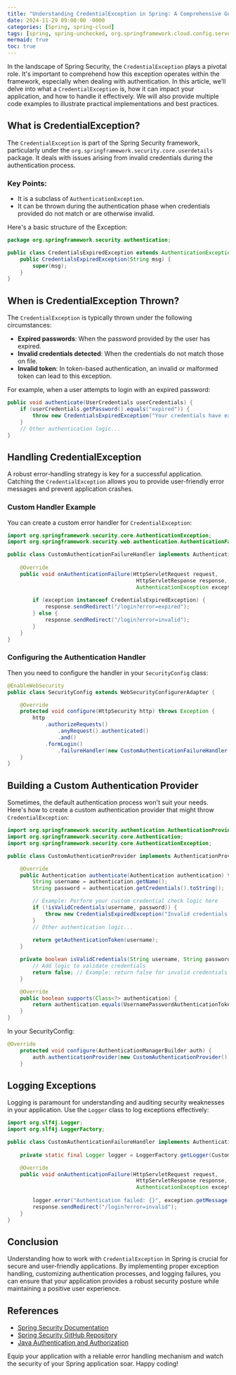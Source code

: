```yaml
---
title: "Understanding CredentialException in Spring: A Comprehensive Guide"
date: 2024-11-29 09:00:00 -0000
categories: [Spring, spring-cloud]
tags: [spring, spring-unchecked, org.springframework.cloud.config.server.support]
mermaid: true
toc: true
---
```



In the landscape of Spring Security, the `CredentialException` plays a pivotal role. It's important to comprehend how this exception operates within the framework, especially when dealing with authentication. In this article, we’ll delve into what a `CredentialException` is, how it can impact your application, and how to handle it effectively. We will also provide multiple code examples to illustrate practical implementations and best practices.

## What is CredentialException?

The `CredentialException` is part of the Spring Security framework, particularly under the `org.springframework.security.core.userdetails` package. It deals with issues arising from invalid credentials during the authentication process. 

### Key Points:
- It is a subclass of `AuthenticationException`.
- It can be thrown during the authentication phase when credentials provided do not match or are otherwise invalid.

Here's a basic structure of the Exception:

```java
package org.springframework.security.authentication;

public class CredentialsExpiredException extends AuthenticationException {
    public CredentialsExpiredException(String msg) {
        super(msg);
    }
}
```

## When is CredentialException Thrown?

The `CredentialException` is typically thrown under the following circumstances:

- **Expired passwords**: When the password provided by the user has expired.
- **Invalid credentials detected**: When the credentials do not match those on file.
- **Invalid token**: In token-based authentication, an invalid or malformed token can lead to this exception.

For example, when a user attempts to login with an expired password:

```java
public void authenticate(UserCredentials userCredentials) {
    if (userCredentials.getPassword().equals("expired")) {
        throw new CredentialsExpiredException("Your credentials have expired.");
    }
    // Other authentication logic...
}
```

## Handling CredentialException

A robust error-handling strategy is key for a successful application. Catching the `CredentialException` allows you to provide user-friendly error messages and prevent application crashes.

### Custom Handler Example

You can create a custom error handler for `CredentialException`:

```java
import org.springframework.security.core.AuthenticationException;
import org.springframework.security.web.authentication.AuthenticationFailureHandler;

public class CustomAuthenticationFailureHandler implements AuthenticationFailureHandler {
    
    @Override
    public void onAuthenticationFailure(HttpServletRequest request, 
                                         HttpServletResponse response, 
                                         AuthenticationException exception) throws IOException {
        
        if (exception instanceof CredentialsExpiredException) {
            response.sendRedirect("/login?error=expired");
        } else {
            response.sendRedirect("/login?error=invalid");
        }
    }
}
```

### Configuring the Authentication Handler

Then you need to configure the handler in your `SecurityConfig` class:

```java
@EnableWebSecurity
public class SecurityConfig extends WebSecurityConfigurerAdapter {

    @Override
    protected void configure(HttpSecurity http) throws Exception {
        http
            .authorizeRequests()
                .anyRequest().authenticated()
                .and()
            .formLogin()
                .failureHandler(new CustomAuthenticationFailureHandler());
    }
}
```

## Building a Custom Authentication Provider

Sometimes, the default authentication process won't suit your needs. Here's how to create a custom authentication provider that might throw `CredentialException`:

```java
import org.springframework.security.authentication.AuthenticationProvider;
import org.springframework.security.core.Authentication;
import org.springframework.security.core.AuthenticationException;

public class CustomAuthenticationProvider implements AuthenticationProvider {

    @Override
    public Authentication authenticate(Authentication authentication) throws AuthenticationException {
        String username = authentication.getName();
        String password = authentication.getCredentials().toString();

        // Example: Perform your custom credential check logic here
        if (!isValidCredentials(username, password)) {
            throw new CredentialsExpiredException("Invalid credentials provided.");
        }
        // Other authentication logic...
        
        return getAuthenticationToken(username);
    }

    private boolean isValidCredentials(String username, String password) {
        // Add logic to validate credentials
        return false; // Example: return false for invalid credentials
    }

    @Override
    public boolean supports(Class<?> authentication) {
        return authentication.equals(UsernamePasswordAuthenticationToken.class);
    }
}
```

In your SecurityConfig:

```java
@Override
    protected void configure(AuthenticationManagerBuilder auth) {
        auth.authenticationProvider(new CustomAuthenticationProvider());
    }
```

## Logging Exceptions

Logging is paramount for understanding and auditing security weaknesses in your application. Use the `Logger` class to log exceptions effectively:

```java
import org.slf4j.Logger;
import org.slf4j.LoggerFactory;

public class CustomAuthenticationFailureHandler implements AuthenticationFailureHandler {
    
    private static final Logger logger = LoggerFactory.getLogger(CustomAuthenticationFailureHandler.class);

    @Override
    public void onAuthenticationFailure(HttpServletRequest request, 
                                         HttpServletResponse response, 
                                         AuthenticationException exception) throws IOException {
        
        logger.error("Authentication failed: {}", exception.getMessage());
        response.sendRedirect("/login?error=invalid");
    }
}
```

## Conclusion

Understanding how to work with `CredentialException` in Spring is crucial for secure and user-friendly applications. By implementing proper exception handling, customizing authentication processes, and logging failures, you can ensure that your application provides a robust security posture while maintaining a positive user experience.

## References

- [Spring Security Documentation](https://docs.spring.io/spring-security/site/docs/current/reference/html5/)
- [Spring Security GitHub Repository](https://github.com/spring-projects/spring-security)
- [Java Authentication and Authorization](https://docs.oracle.com/javase/8/docs/technotes/guides/security/)

Equip your application with a reliable error handling mechanism and watch the security of your Spring application soar. Happy coding!
